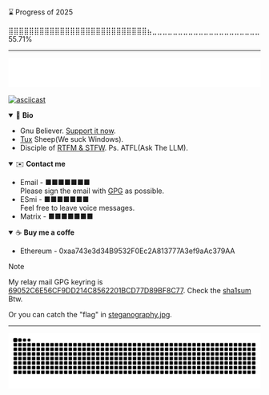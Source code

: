 <!--START_SECTION:progress-->
⌛ Progress of 2025
<!--12dbf784-675a-11f0-ab6d-7ced8d5495a0-->
⣿⣿⣿⣿⣿⣿⣿⣿⣿⣿⣿⣿⣿⣿⣿⣿⣿⣿⣿⣿⣿⣿⣿⣿⣿⣿⣿⣦⣀⣀⣀⣀⣀⣀⣀⣀⣀⣀⣀⣀⣀⣀⣀⣀⣀⣀⣀⣀⣀ 55.71%
<!--END_SECTION:progress-->

---

![Typing SVG](assets/typing_svg.svg)

<a href="https://asciinema.org/a/6nwWyKasFAcD68dBtc00mtAUS" target="_blank">![asciicast](https://asciinema.org/a/6nwWyKasFAcD68dBtc00mtAUS.png)</a>

<!--<table>-->
<!--<tr>-->
<!--<td>-->
<!--<picture>-->
<!-- <source media="(prefers-color-scheme: dark)" srcset="assets/profile_summary_card_dark.svg">-->
<!-- <source media="(prefers-color-scheme: light)" srcset="assets/profile_summary_card.svg">-->
<!-- <img alt="Summary Card" src="assets/profile_summary_card_dark.svg">-->
<!--</picture>-->
<!--<picture>-->
<!-- <source media="(prefers-color-scheme: dark)" srcset="assets/readme_card_dark.svg">-->
<!-- <source media="(prefers-color-scheme: light)" srcset="assets/readme_card.svg">-->
<!-- <img alt="Readme Card" src="assets/readme_card_dark.svg">-->
<!--</picture>-->
<!--<picture>-->
<!-- <source media="(prefers-color-scheme: dark)" srcset="assets/leet_card_dark.svg">-->
<!-- <source media="(prefers-color-scheme: light)" srcset="assets/leet_card.svg">-->
<!-- <img alt="LeetCode Card" src="assets/leet_card_dark.svg">-->
<!--</picture>-->
<!--</td>-->
<!--<td>-->
<!--<details open>-->
<!--<summary>👋 Bio</summary>-->
<!--<ul>-->
<!--<li>Gnu Believer. <a href="https://my.fsf.org/join">Support it now.</a></li>-->
<!--<li><a href="https://isc.tamu.edu/~lewing/linux/">Tux</a> Sheep(We suck Windows).</li>-->
<!--<li>Disciple of <a href="http://www.catb.org/~esr/faqs/smart-questions.html#rtfm">RTFM & STFW</a>. Ps. ATFL(Ask The Fucking LLM)</li>-->
<!--</ul>-->
<!--</details>-->
<!--<details open>-->
<!--<summary>✉️ Contact me</summary>-->
<!--<ul>-->
<!--<li>-->
<!--Email - -->
<!--<span>-->
<!--■■■■■■■-->
<!--<br>-->
<!--Please sign the email with-->
<!--<a href="https://gnupg.org/">GPG</a> as possible.-->
<!--<br>-->
<!--</li>-->
<!--<li>-->
<!--ESmi - -->
<!--<span>-->
<!--■■■■■■■-->
<!--+1-339-236-3169-->
<!--</span>-->
<!--<br>-->
<!--Feel free to leave voice messages.-->
<!--</li>-->
<!--<li>-->
<!--Matrix - -->
<!--<span>-->
<!--■■■■■■■-->
<!--@0x00.tor:matrix.org-->
<!--</span>-->
<!--</li>-->
<!--</ul>-->
<!--</details>-->
<!--<details open>-->
<!--<summary>📚 Ycombinator</summary>-->
<!--<img alt="" src="metrics.plugin.rss.svg"/>-->
<!--</details>-->
<!--</td>-->
<!--</tr>-->
<!--</table>-->

<details open>
<summary>👋 <b>Bio</b></summary>

- Gnu Believer. [Support it now](https://my.fsf.org/join).
- [Tux](https://isc.tamu.edu/~lewing/linux/) Sheep(We suck Windows).
- Disciple of [RTFM & STFW](http://www.catb.org/~esr/faqs/smart-questions.html#rtfm). Ps. ATFL(Ask The <!--Fucking--> LLM).

</details>

<details open>
<summary>✉️ <b>Contact me</b></summary>

<ul>
<li>Email - ■■■■■■■</li>
<!--0om3smzqe@mozmail.com-->
Please sign the email with <a href="https://www.ietf.org/rfc/rfc4880.txt">GPG</a> as possible.
<li>ESmi - ■■■■■■■</li>
<!--+1-339-236-3169-->
Feel free to leave voice messages.
<li>Matrix - ■■■■■■■</li>
<!--@0x00.tor:matrix.org-->
<!--disable now-->
</ul>

</details>

<details open>
<summary>☕ <b>Buy me a coffe</b></summary>

<ul>
<li>Ethereum - 0xaa743e3d34B9532F0Ec2A813777A3ef9aAc379AA</li>
</ul>

</details>


> [!NOTE]
>
> My relay mail GPG keyring is [69052C6E56CF9DD214C8562201BCD77D89BF8C77](https://keys.openpgp.org/search?q=69052C6E56CF9DD214C8562201BCD77D89BF8C77). Check the [sha1sum](69052C6E56CF9DD214C8562201BCD77D89BF8C77.sha1) Btw.
> 
> Or you can catch the "flag" in [steganography.jpg](steganography.jpg).

---

<picture>
<source media="(prefers-color-scheme: dark)" srcset="https://raw.githubusercontent.com/dhay3/dhay3/output/github-contribution-grid-snake-dark.svg">
<source media="(prefers-color-scheme: light)" srcset="https://raw.githubusercontent.com/dhay3/dhay3/output/github-contribution-grid-snake.svg">
<img alt="Summary Card" src="https://raw.githubusercontent.com/dhay3/dhay3/output/github-contribution-grid-snake.svg">
</picture>

[//]: # (![]&#40;https://raw.githubusercontent.com/dhay3/dhay3/output/github-contribution-grid-snake.svg&#41;)